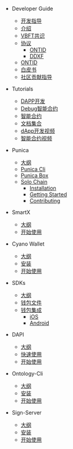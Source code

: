 - Developer Guide
  - [开发指导](docs-cn/DeveloperGuide/developer-guide.md)
  - [介绍](docs-cn/DeveloperGuide/installation.md)
  - [VBFT共识](docs-cn/DeveloperGuide/VBFT-introduction.md)
  - [协议](docs-cn/DeveloperGuide/protocol.md)
     - [ONTID](docs-cn/DeveloperGuide/ontid.md)
     - [DDXF](docs-cn/DeveloperGuide/ddxf.md)
  - [ONTID](docs-cn/DeveloperGuide/ontid.md)
  - [白皮书](docs-cn/DeveloperGuide/white-papers.md)
  - [社区贡献指导](docs-cn/DeveloperGuide/contributions-guide.md)
- Tutorials
  - [DAPP开发](docs-cn/Tutorials/00-dapp_development.md)  
  - [Debug智能合约](docs-cn/Tutorials/01-debug-a-Smart-Contract.md)
  - [智能合约](docs-cn/Tutorials/02-smartcontract-template.md)
  - [文档集合](docs-cn/Tutorials/03-docs-collect.md)
  - [dApp开发视频](docs-cn/Tutorials/04-learning-dapp-video.md)
  - [智能合约视频](docs-cn/Tutorials/05-learning-sc-video.md)
- Punica
  - [大纲](docs-cn/Punica/punica.md)
  - [Punica Cli](docs-cn/Punica/punica-cli.md)
  - [Punica Box](docs-cn/Punica/punica-box.md)
  - [Solo Chain](docs-cn/Punica/solo-chain/00-overview.md)
      - [Installation](docs-cn/Punica/solo-chain/01-installation.md)
      - [Getting Started](docs-cn/Punica/solo-chain/02-getting-started.md)
      - [Contributing](docs-cn/Punica/solo-chain/03-contributing.md)

- SmartX
  - [大纲](docs-cn/SmartX/overview.md)
  - [开始使用](docs-cn/SmartX/getting-started.md)

- Cyano Wallet
  - [大纲](docs-cn/Cyano/overview.md)
  - [安装](docs-cn/Cyano/installation.md)
  - [开始使用](docs-cn/Cyano/getting-started.md)

- SDKs
  - [大纲](docs-cn/SDKs/00-overview.md)
  - [钱包文件](docs-cn/SDKs/01-wallet-file-specification.md)
  - [钱包集成](docs-cn/SDKs/02-wallet-intergration.md)
      - [iOS](docs-cn/SDKs/ontology_wallet_dev_ts_sdk_zh.md)
      - [Android](docs-cn/SDKs/ontology_wallet_dev_android_zh.md)
- DAPI
  - [大纲](docs-cn/dApi/overview.md)
  - [快速使用](docs-cn/dApi/quickstart.md)
  - [开始使用](docs-cn/dApi/getting-started.md)

- Ontology-Cli
  - [大纲](docs-cn/OntologyCli/overview.md)
  - [安装](docs-cn/OntologyCli/installation.md)
  - [开始使用](docs-cn/OntologyCli/getting-started.md)

- Sign-Server
  - [大纲](docs-cn/SignServer/overview.md)
  - [安装](docs-cn/SignServer/installation.md)
  - [开始使用](docs-cn/SignServer/getting-started.md)
